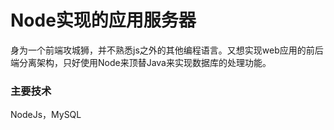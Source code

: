 # Node实现的应用服务器

身为一个前端攻城狮，并不熟悉js之外的其他编程语言。又想实现web应用的前后端分离架构，只好使用Node来顶替Java来实现数据库的处理功能。

### 主要技术
NodeJs，MySQL
